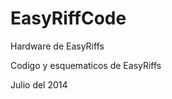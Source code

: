 EasyRiffCode
============

Hardware de EasyRiffs

Codigo y esquematicos de EasyRiffs



Julio del 2014
